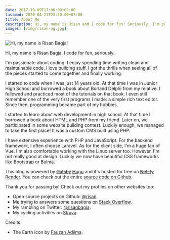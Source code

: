 ```yaml
---
date: 2017-10-09T17:06:00+02:00
lastmod: 2020-04-21T23:40:00+07:00
title: About Me
description: Hi, my name is Risan and I code for fun! Seriously. I'm passionate about coding. I enjoy spending time writing clean and maintainable code.
images: [/img/risan-og.jpg]
---
```

![Hi, my name is Risan Bagja!](/img/risan.jpg)

Hi, my name is Risan Bagja. I code for fun, seriously.

I'm passionate about coding. I enjoy spending time writing clean and maintainable code. I love building stuff. I got the thrills when seeing all of the pieces started to come together and finally working.

I started to code when I was just 14 years old. At that time I was in Junior High School and borrowed a book about Borland Delphi from my relative. I followed and practiced most of the tutorials on that book. I even still remember one of the very first programs I made: a simple rich text editor. Since then, programming became part of my hobbies.

I started to learn about web development in high school. At that time I borrowed a book about HTML and PHP from my friend. Later on, we participated in some website building contest. Luckily enough, we managed to take the first place! It was a custom CMS built using PHP.

I have extensive experience with PHP and JavaScript. For the backend framework, I often choose Laravel. As for the client side, I'm a huge fan of Vue. I'm also comfortable working with the Linux server too. However, I'm not really good at design. Luckily we now have beautiful CSS frameworks like Bootstrap or Bulma.

This blog is powered by ~~[Gatsby](https://www.gatsbyjs.org/)~~ [Hugo](https://gohugo.io/) and it's hosted for free on ~~[Netlify](https://www.netlify.com/)~~ [Render](https://render.com/). You can check out the entire [source code on Github](https://github.com/risan/risanb.com).

Thank you for passing by! Check out my profiles on other websites too:

* Open source projects on Github: [@risan](https://github.com/risan).
* Me trying to answers some questions on [Stack Overflow](https://stackoverflow.com/users/5138222).
* My rambling on Twitter: [@risanbagja](https://twitter.com/risanbagja).
* My cycling activities on [Strava](https://www.strava.com/athletes/11153140).

Credits:

* The Earth icon by [Fauzan Adiima](https://iconscout.com/contributors/fauzanadiima).
